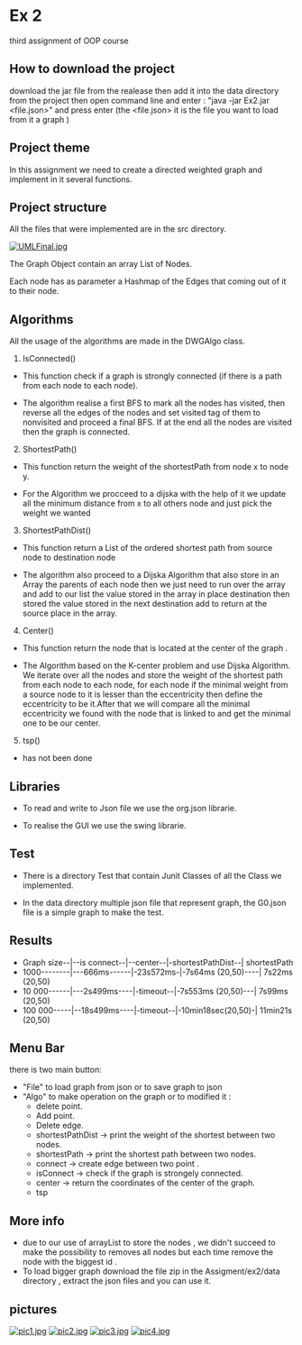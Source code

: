 # Ex 2
third assignment of OOP course

## How to download the project 
download the jar file from the realease then add it into the data directory from the project then open command line and enter : "java -jar Ex2.jar <file.json>" and press enter (the <file.json> it is the file you want to load from it a graph )

## Project theme


In this assignment we need to create a directed weighted graph and implement in it several functions.



## Project structure


All the files that were implemented are in the src directory.


[![UMLFinal.jpg](https://i.postimg.cc/QtHWj3nR/UMLFinal.jpg)](https://postimg.cc/0M1NCLvf)



The Graph Object contain an array List of Nodes.


Each node has as parameter a Hashmap of the Edges that coming out of it to their node.



## Algorithms


All the usage of the algorithms are made in the DWGAlgo class.


1. IsConnected()


- This function check if a graph is strongly connected (if there is a path from each node to each node).


- The algorithm realise a first BFS to mark all the nodes has visited, then reverse all the edges of the nodes and set visited tag of them to nonvisited and proceed a final BFS. If at the end all the nodes are visited then the graph is connected.



2. ShortestPath()


- This function return the weight of the shortestPath from node x to node y.


- For the Algorithm we procceed to a dijska with the help of it we update all the minimum distance from x to all others node and just pick the weight we wanted




3. ShortestPathDist()


- This function return a List of the ordered shortest path from source node to destination node


- The algorithm also proceed to a Dijska Algorithm that also store in an Array the parents of each node then we just need to run over the array and add to our list the value stored in the array in place destination then stored the value stored in the next destination add to return at the source place in the array.




4. Center()


- This function return the node that is located at the center of the graph .


- The Algorithm based on the K-center problem and use Dijska Algorithm. We iterate over all the nodes and store the weight of the shortest path from each node to each node, for each node if the minimal weight from a source node to it is lesser than the eccentricity then define the eccentricity to be it.After that we will compare all the minimal eccentricity we found with the node that is linked to and get the minimal one to be our center.


5. tsp()


- has not been done




## Libraries


- To read and write to Json file we use the org.json librarie.


- To realise the GUI we use the swing librarie.




## Test


- There is a directory Test that contain Junit Classes of all the Class we implemented.


- In the data directory multiple json file that represent graph, the G0.json file is a simple graph to make the test.



## Results


- Graph size--|--is connect--|--center--|-shortestPathDist--| shortestPath
- 1000--------|---666ms------|-23s572ms-|-7s64ms (20,50)----| 7s22ms (20,50)
- 10 000------|---2s499ms----|-timeout--|-7s553ms (20,50)---|  7s99ms (20,50)
- 100 000-----|--18s499ms----|-timeout--|-10min18sec(20,50)-|  11min21s (20,50)



## Menu Bar
there is two main button:
- "File" to load graph from json or to save graph to json 
- "Algo" to make operation on the graph or to modified it :
  - delete point.
  - Add point.
  - Delete edge.
  - shortestPathDist -> print the weight of the shortest between two nodes.
  - shortestPath -> print the shortest path between two nodes.
  - connect -> create edge between two point .
  - isConnect -> check if the graph is strongely connected.
  - center -> return the coordinates of the center of the graph.
  - tsp
 



## More info
 - due to our use of arrayList to store the nodes  , we didn't succeed to make the possibility to removes all nodes but each time remove the node with the biggest id .
 - To load bigger graph download the file zip in the Assigment/ex2/data directory , extract the json files and you can use it.
 
 
## pictures
[![pic1.jpg](https://i.postimg.cc/ZRcCCPDG/Screenshot-1.jpg)](https://postimg.cc/VrJYhtwg)
[![pic2.jpg](https://i.postimg.cc/HnvntYm3/Screenshot-4.jpg)](https://postimg.cc/5Qvf4M6F)
[![pic3.jpg](https://i.postimg.cc/wxw1zVNJ/Whats-App-Image-2021-12-13-at-16-12-57.jpg)](https://postimg.cc/K4gGrtJv)
[![pic4.jpg](https://i.postimg.cc/xT7qJ1t1/Whats-App-Image-2021-12-13-at-16-14-04-1.jpg)](https://postimg.cc/7f3qjDFF)





  
  


